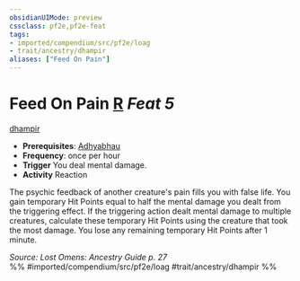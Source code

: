 ```yaml
---
obsidianUIMode: preview
cssclass: pf2e,pf2e-feat
tags:
- imported/compendium/src/pf2e/loag
- trait/ancestry/dhampir
aliases: ["Feed On Pain"]
---
```

# Feed On Pain  [R](chapter-9-playing-the-game.md#Actions "Reaction") *Feat 5*  
[dhampir](dhampir-b1.md)  

- **Prerequisites**: [Adhyabhau](adhyabhau-loag.md)
- **Frequency**: once per hour
- **Trigger** You deal mental damage.
- **Activity** Reaction

The psychic feedback of another creature's pain fills you with false life. You gain temporary Hit Points equal to half the mental damage you dealt from the triggering effect. If the triggering action dealt mental damage to multiple creatures, calculate these temporary Hit Points using the creature that took the most damage. You lose any remaining temporary Hit Points after 1 minute.

*Source: Lost Omens: Ancestry Guide p. 27*  
%% #imported/compendium/src/pf2e/loag #trait/ancestry/dhampir %%